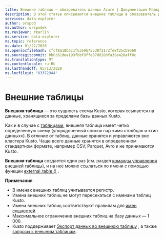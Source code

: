 ```yaml
---
title: Внешние таблицы — обозреватель данных Azure | Документация Майкрософт
description: В этой статье описываются внешние таблицы в обозреватель данных Azure.
services: data-explorer
author: orspod
ms.author: orspodek
ms.reviewer: rkarlin
ms.service: data-explorer
ms.topic: reference
ms.date: 01/22/2020
ms.openlocfilehash: cfcf8a18bac1f6369b75538f2172fe8f25cb9660
ms.sourcegitcommit: bb8c61dea193fbbf9ffe37dd200fa36e428aff8c
ms.translationtype: MT
ms.contentlocale: ru-RU
ms.lasthandoff: 05/13/2020
ms.locfileid: "83372944"
---
```

# <a name="external-tables"></a>Внешние таблицы

**Внешняя таблица** — это сущность схемы Kusto, которая ссылается на данные, хранящиеся за пределами базы данных Kusto.

Как и в случае с [таблицами](tables.md), внешняя таблица имеет четко определенную схему (упорядоченный список пар «имя столбца» и «тип данных»). В отличие от таблиц, данные хранятся и управляются вне кластера Kusto. Чаще всего данные хранятся в определенном стандартном формате, например CSV, Parquet, Avro и не принимаются Kusto.

**Внешняя таблица** создается один раз (см. раздел [команды управления внешней таблицы](../../management/externaltables.md)), и на нее можно ссылаться по имени с помощью функции [external_table ()](../../query/externaltablefunction.md) . 

**Примечания**

* В именах внешних таблиц учитывается регистр.
* Имена внешних таблиц не могут пересекаться с именами таблиц Kusto.
* Имена внешних таблиц соответствуют правилам для [имен сущностей](./entity-names.md).
* Максимальное ограничение внешних таблиц на базу данных — 1 000.
* Kusto поддерживает [Экспорт данных во внешнюю таблицу](../../management/data-export/export-data-to-an-external-table.md) , а также [запросы к внешним таблицам](../../../data-lake-query-data.md).
